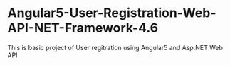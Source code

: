 # Angular5-User-Registration-Web-API-NET-Framework-4.6
This is basic project of User regitration using Angular5 and Asp.NET Web API
